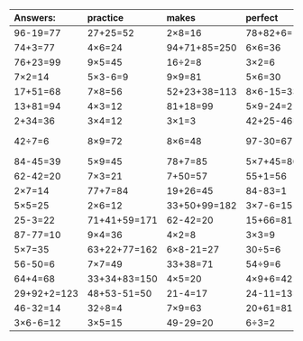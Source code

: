 | Answers: | practice | makes | perfect | ! |
| :--- | :--- | :--- | :--- | :--- |
| 96-19=77 | 27+25=52 | 2×8=16 | 78+82+6=166 | 54÷6=9 | 
| 74+3=77 | 4×6=24 | 94+71+85=250 | 6×6=36 | 14+61-3=72 | 
| 76+23=99 | 9×5=45 | 16÷2=8 | 3×2=6 | 3×6=18 | 
| 7×2=14 | 5×3-6=9 | 9×9=81 | 5×6=30 | 8×2-5=11 | 
| 17+51=68 | 7×8=56 | 52+23+38=113 | 8×6-15=33 | 5×4=20 | 
| 13+81=94 | 4×3=12 | 81+18=99 | 5×9-24=21 | 7×9+65=128 | 
| 2+34=36 | 3×4=12 | 3×1=3 | 42+25-46=21 | 2×5=10 | 
| 42÷7=6 | 8×9=72 | 8×6=48 | 97-30=67 | 88+59-72=75 | 
| 84-45=39 | 5×9=45 | 78+7=85 | 5×7+45=80 | 12÷6=2 | 
| 62-42=20 | 7×3=21 | 7+50=57 | 55+1=56 | 89-8=81 | 
| 2×7=14 | 77+7=84 | 19+26=45 | 84-83=1 | 56+34=90 | 
| 5×5=25 | 2×6=12 | 33+50+99=182 | 3×7-6=15 | 6×7=42 | 
| 25-3=22 | 71+41+59=171 | 62-42=20 | 15+66=81 | 3×9=27 | 
| 87-77=10 | 9×4=36 | 4×2=8 | 3×3=9 | 7×3-13=8 | 
| 5×7=35 | 63+22+77=162 | 6×8-21=27 | 30÷5=6 | 33-23=10 | 
| 56-50=6 | 7×7=49 | 33+38=71 | 54÷9=6 | 8×8+67=131 | 
| 64+4=68 | 33+34+83=150 | 4×5=20 | 4×9+6=42 | 4×2-8=0 | 
| 29+92+2=123 | 48+53-51=50 | 21-4=17 | 24-11=13 | 49÷7=7 | 
| 46-32=14 | 32÷8=4 | 7×9=63 | 20+61=81 | 2×2+3=7 | 
| 3×6-6=12 | 3×5=15 | 49-29=20 | 6÷3=2 | 2×9-7=11 | 
